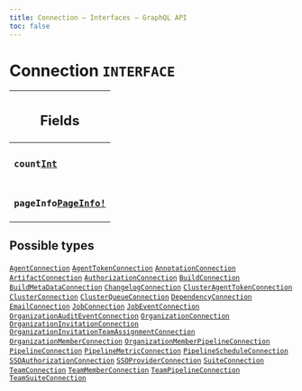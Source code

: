 ```yaml
---
title: Connection – Interfaces – GraphQL API
toc: false
---
```

<!--
  _____   ____    _   _  ____ _______   ______ _____ _____ _______
  |  __  / __   |  | |/ __ __   __| |  ____|  __ _   _|__   __|
  | |  | | |  | | |  | | |  | | | |    | |__  | |  | || |    | |
  | |  | | |  | | | . ` | |  | | | |    |  __| | |  | || |    | |
  | |__| | |__| | | |  | |__| | | |    | |____| |__| || |_   | |
  |_____/ ____/  |_| _|____/  |_|    |______|_____/_____|  |_|
  This file is auto-generated by script/generate_graphql_api_content.sh,
  please build the schema.json by running `rails api:graph:export`
  with https://github.com/buildkite/buildkite/,
  replace the content in data/graphql_data_schema.json
  and run the generation script `./scripts/generate-graphql-api-content.sh`.
-->
<!-- vale off -->
<h1 class="has-pills" data-algolia-exclude>
  Connection
  <span class="pill pill--interface pill--normal-case pill--large"><code>INTERFACE</code></span>
</h1>
<!-- vale on -->




<table class="responsive-table responsive-table--single-column-rows">
  <thead>
    <th>
      <h2 data-algolia-exclude>Fields</h2>
    </th>
  </thead>
  <tbody>
    <tr><td><h3 class="is-small has-pills"><code>count</code><a href="/docs/apis/graphql/schemas/scalar/int" class="pill pill--scalar pill--normal-case pill--medium" title="Go to SCALAR Int"><code>Int</code></a></h3></td></tr><tr><td><h3 class="is-small has-pills"><code>pageInfo</code><a href="/docs/apis/graphql/schemas/object/pageinfo" class="pill pill--object pill--normal-case pill--medium" title="Go to OBJECT PageInfo"><code>PageInfo!</code></a></h3></td></tr>
  </tbody>
</table>






<h2 data-algolia-exclude>Possible types</h2>
<a href="/docs/apis/graphql/schemas/object/agentconnection" class="pill pill--object pill--normal-case pill--large" title="Go to OBJECT AgentConnection"><code>AgentConnection</code></a>
<a href="/docs/apis/graphql/schemas/object/agenttokenconnection" class="pill pill--object pill--normal-case pill--large" title="Go to OBJECT AgentTokenConnection"><code>AgentTokenConnection</code></a>
<a href="/docs/apis/graphql/schemas/object/annotationconnection" class="pill pill--object pill--normal-case pill--large" title="Go to OBJECT AnnotationConnection"><code>AnnotationConnection</code></a>
<a href="/docs/apis/graphql/schemas/object/artifactconnection" class="pill pill--object pill--normal-case pill--large" title="Go to OBJECT ArtifactConnection"><code>ArtifactConnection</code></a>
<a href="/docs/apis/graphql/schemas/object/authorizationconnection" class="pill pill--object pill--normal-case pill--large" title="Go to OBJECT AuthorizationConnection"><code>AuthorizationConnection</code></a>
<a href="/docs/apis/graphql/schemas/object/buildconnection" class="pill pill--object pill--normal-case pill--large" title="Go to OBJECT BuildConnection"><code>BuildConnection</code></a>
<a href="/docs/apis/graphql/schemas/object/buildmetadataconnection" class="pill pill--object pill--normal-case pill--large" title="Go to OBJECT BuildMetaDataConnection"><code>BuildMetaDataConnection</code></a>
<a href="/docs/apis/graphql/schemas/object/changelogconnection" class="pill pill--object pill--normal-case pill--large" title="Go to OBJECT ChangelogConnection"><code>ChangelogConnection</code></a>
<a href="/docs/apis/graphql/schemas/object/clusteragenttokenconnection" class="pill pill--object pill--normal-case pill--large" title="Go to OBJECT ClusterAgentTokenConnection"><code>ClusterAgentTokenConnection</code></a>
<a href="/docs/apis/graphql/schemas/object/clusterconnection" class="pill pill--object pill--normal-case pill--large" title="Go to OBJECT ClusterConnection"><code>ClusterConnection</code></a>
<a href="/docs/apis/graphql/schemas/object/clusterqueueconnection" class="pill pill--object pill--normal-case pill--large" title="Go to OBJECT ClusterQueueConnection"><code>ClusterQueueConnection</code></a>
<a href="/docs/apis/graphql/schemas/object/dependencyconnection" class="pill pill--object pill--normal-case pill--large" title="Go to OBJECT DependencyConnection"><code>DependencyConnection</code></a>
<a href="/docs/apis/graphql/schemas/object/emailconnection" class="pill pill--object pill--normal-case pill--large" title="Go to OBJECT EmailConnection"><code>EmailConnection</code></a>
<a href="/docs/apis/graphql/schemas/object/jobconnection" class="pill pill--object pill--normal-case pill--large" title="Go to OBJECT JobConnection"><code>JobConnection</code></a>
<a href="/docs/apis/graphql/schemas/object/jobeventconnection" class="pill pill--object pill--normal-case pill--large" title="Go to OBJECT JobEventConnection"><code>JobEventConnection</code></a>
<a href="/docs/apis/graphql/schemas/object/organizationauditeventconnection" class="pill pill--object pill--normal-case pill--large" title="Go to OBJECT OrganizationAuditEventConnection"><code>OrganizationAuditEventConnection</code></a>
<a href="/docs/apis/graphql/schemas/object/organizationconnection" class="pill pill--object pill--normal-case pill--large" title="Go to OBJECT OrganizationConnection"><code>OrganizationConnection</code></a>
<a href="/docs/apis/graphql/schemas/object/organizationinvitationconnection" class="pill pill--object pill--normal-case pill--large" title="Go to OBJECT OrganizationInvitationConnection"><code>OrganizationInvitationConnection</code></a>
<a href="/docs/apis/graphql/schemas/object/organizationinvitationteamassignmentconnection" class="pill pill--object pill--normal-case pill--large" title="Go to OBJECT OrganizationInvitationTeamAssignmentConnection"><code>OrganizationInvitationTeamAssignmentConnection</code></a>
<a href="/docs/apis/graphql/schemas/object/organizationmemberconnection" class="pill pill--object pill--normal-case pill--large" title="Go to OBJECT OrganizationMemberConnection"><code>OrganizationMemberConnection</code></a>
<a href="/docs/apis/graphql/schemas/object/organizationmemberpipelineconnection" class="pill pill--object pill--normal-case pill--large" title="Go to OBJECT OrganizationMemberPipelineConnection"><code>OrganizationMemberPipelineConnection</code></a>
<a href="/docs/apis/graphql/schemas/object/pipelineconnection" class="pill pill--object pill--normal-case pill--large" title="Go to OBJECT PipelineConnection"><code>PipelineConnection</code></a>
<a href="/docs/apis/graphql/schemas/object/pipelinemetricconnection" class="pill pill--object pill--normal-case pill--large" title="Go to OBJECT PipelineMetricConnection"><code>PipelineMetricConnection</code></a>
<a href="/docs/apis/graphql/schemas/object/pipelinescheduleconnection" class="pill pill--object pill--normal-case pill--large" title="Go to OBJECT PipelineScheduleConnection"><code>PipelineScheduleConnection</code></a>
<a href="/docs/apis/graphql/schemas/object/ssoauthorizationconnection" class="pill pill--object pill--normal-case pill--large" title="Go to OBJECT SSOAuthorizationConnection"><code>SSOAuthorizationConnection</code></a>
<a href="/docs/apis/graphql/schemas/object/ssoproviderconnection" class="pill pill--object pill--normal-case pill--large" title="Go to OBJECT SSOProviderConnection"><code>SSOProviderConnection</code></a>
<a href="/docs/apis/graphql/schemas/object/suiteconnection" class="pill pill--object pill--normal-case pill--large" title="Go to OBJECT SuiteConnection"><code>SuiteConnection</code></a>
<a href="/docs/apis/graphql/schemas/object/teamconnection" class="pill pill--object pill--normal-case pill--large" title="Go to OBJECT TeamConnection"><code>TeamConnection</code></a>
<a href="/docs/apis/graphql/schemas/object/teammemberconnection" class="pill pill--object pill--normal-case pill--large" title="Go to OBJECT TeamMemberConnection"><code>TeamMemberConnection</code></a>
<a href="/docs/apis/graphql/schemas/object/teampipelineconnection" class="pill pill--object pill--normal-case pill--large" title="Go to OBJECT TeamPipelineConnection"><code>TeamPipelineConnection</code></a>
<a href="/docs/apis/graphql/schemas/object/teamsuiteconnection" class="pill pill--object pill--normal-case pill--large" title="Go to OBJECT TeamSuiteConnection"><code>TeamSuiteConnection</code></a>

